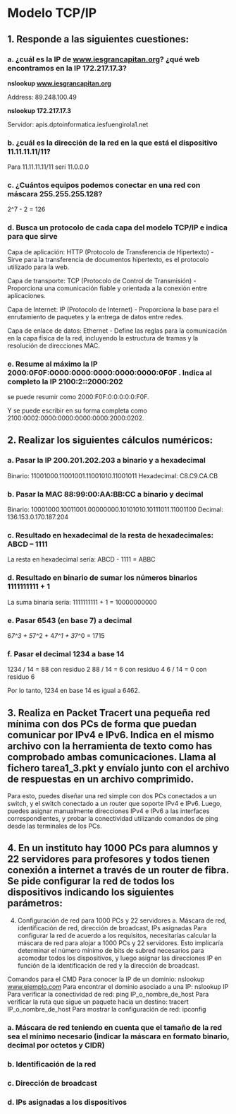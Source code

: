 # Modelo TCP/IP
## 1. Responde a las siguientes cuestiones:
### a. ¿cuál es la IP de www.iesgrancapitan.org? ¿qué web encontramos en la IP 172.217.17.3?
**nslookup www.iesgrancapitan.org**

Address:  89.248.100.49

**nslookup 172.217.17.3**

Servidor:  apis.dptoinformatica.iesfuengirola1.net
### b. ¿cuál es la dirección de la red en la que está el dispositivo 11.11.11.11/11?
Para  11.11.11.11/11 serí 11.0.0.0
### c. ¿Cuántos equipos podemos conectar en una red con máscara 255.255.255.128?
2^7 - 2 = 126
### d. Busca un protocolo de cada capa del modelo TCP/IP e indica para que sirve
Capa de aplicación: HTTP (Protocolo de Transferencia de Hipertexto) - Sirve para la transferencia de documentos hipertexto, es el protocolo utilizado para la web.

Capa de transporte: TCP (Protocolo de Control de Transmisión) - Proporciona una comunicación fiable y orientada a la conexión entre aplicaciones.

Capa de Internet: IP (Protocolo de Internet) - Proporciona la base para el enrutamiento de paquetes y la entrega de datos entre redes.

Capa de enlace de datos: Ethernet - Define las reglas para la comunicación en la capa física de la red, incluyendo la estructura de tramas y la resolución de direcciones MAC.
### e. Resume al máximo la IP 2000:0F0F:0000:0000:0000:0000:0000:0F0F . Indica al completo la IP 2100:2::2000:202
se puede resumir como 2000:F0F:0:0:0:0:0:F0F.

Y se puede escribir en su forma completa como 2100:0002:0000:0000:0000:0000:2000:0202.
## 2. Realizar los siguientes cálculos numéricos:
### a. Pasar la IP 200.201.202.203 a binario y a hexadecimal
Binario: 11001000.11001001.11001010.11001011
Hexadecimal: C8.C9.CA.CB
### b. Pasar la MAC 88:99:00:AA:BB:CC a binario y decimal
Binario: 10001000.10011001.00000000.10101010.10111011.11001100
Decimal: 136.153.0.170.187.204
### c. Resultado en hexadecimal de la resta de hexadecimales: ABCD – 1111
La resta en hexadecimal sería: ABCD - 1111 = ABBC
### d. Resultado en binario de sumar los números binarios 1111111111 + 1
La suma binaria sería: 1111111111 + 1 = 10000000000
### e. Pasar 6543 (en base 7) a decimal
6*7^3 + 5*7^2 + 4*7^1 + 3*7^0 = 1715

### f. Pasar el decimal 1234 a base 14
1234 / 14 = 88 con residuo 2
  88 / 14 = 6 con residuo 4
   6 / 14 = 0 con residuo 6

Por lo tanto, 1234 en base 14 es igual a 6462.
## 3. Realiza en Packet Tracert una pequeña red mínima con dos PCs de forma que puedan comunicar por IPv4 e IPv6. Indica en el mismo archivo con la herramienta de texto como has comprobado ambas comunicaciones. Llama al fichero tarea1_3.pkt y envíalo junto con el archivo de respuestas en un archivo comprimido.
Para esto, puedes diseñar una red simple con dos PCs conectados a un switch, y el switch conectado a un router que soporte IPv4 e IPv6. Luego, puedes asignar manualmente direcciones IPv4 e IPv6 a las interfaces correspondientes, y probar la conectividad utilizando comandos de ping desde las terminales de los PCs.

## 4. En un instituto hay 1000 PCs para alumnos y 22 servidores para profesores y todos tienen conexión a internet a través de un router de fibra. Se pide configurar la red de todos los dispositivos indicando los siguientes parámetros:
4. Configuración de red para 1000 PCs y 22 servidores
a. Máscara de red, identificación de red, dirección de broadcast, IPs asignadas
Para configurar la red de acuerdo a los requisitos, necesitarías calcular la máscara de red para alojar a 1000 PCs y 22 servidores. Esto implicaría determinar el número mínimo de bits de subred necesarios para acomodar todos los dispositivos, y luego asignar las direcciones IP en función de la identificación de red y la dirección de broadcast.

Comandos para el CMD
Para conocer la IP de un dominio: nslookup www.ejemplo.com
Para encontrar el dominio asociado a una IP: nslookup IP
Para verificar la conectividad de red: ping IP_o_nombre_de_host
Para verificar la ruta que sigue un paquete hacia un destino: tracert IP_o_nombre_de_host
Para mostrar la configuración de red: ipconfig
### a. Máscara de red teniendo en cuenta que el tamaño de la red sea el mínimo necesario (indicar la máscara en formato binario, decimal por octetos y CIDR)

### b. Identificación de la red

### c. Dirección de broadcast

### d. IPs asignadas a los dispositivos
